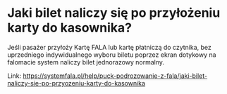 # Jaki bilet naliczy się po przyłożeniu karty do kasownika?


Jeśli pasażer przyłoży Kartę FALA lub kartę płatniczą do czytnika, bez uprzedniego indywidualnego wyboru biletu poprzez ekran dotykowy na falomacie system naliczy bilet jednorazowy normalny.




Link: https://systemfala.pl/help/puck-podrozowanie-z-fala/jaki-bilet-naliczy-sie-po-przyozeniu-karty-do-kasownika

